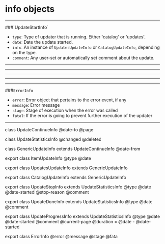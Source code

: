info objects
===

---

<a name="update-start">
###`UpdateStartInfo`

* `type`: Type of updater that is running. Either 'catalog' or 'updates'.
* `date`: Date the update started.
* `info`: An instance of `UpdatesUpdateInfo` or `CatalogUpdateInfo`, depending on the type.
* `comment`: Any user-set or automatically set comment about the update.

---

<a name="update-stop">

---

<a name="update-done">

---

<a name="update-progress">

---

<a name="item-update">

---

<a name="error"></a>
###`ErrorInfo`

* `error`: Error object that pertains to the error event, if any
* `message`: Error message
* `stage`: Stage of execution when the error was called
* `fatal`: If the error is going to prevent further execution of the updater

---

class UpdateContinueInfo
        @date-to
        @page

class UpdateStatisticsInfo
        @changed
        @deleted

class GenericUpdateInfo extends UpdateContinueInfo
        @date-from

export class ItemUpdateInfo
        @type
        @date


export class UpdatesUpdateInfo extends GenericUpdateInfo

export class CatalogUpdateInfo extends GenericUpdateInfo


export class UpdateStopInfo extends UpdateStatisticsInfo
        @type
        @date
        @date-started
        @stop-reason
        @comment

export class UpdateDoneInfo extends UpdateStatisticsInfo
        @type
        @date
        @comment

export class UpdateProgressInfo extends UpdateStatisticsInfo
        @type
        @date
        @date-started
        @comment
        @current-page
        @duration = @date - @date-started

export class ErrorInfo
        @error
        @message
        @stage
        @fata